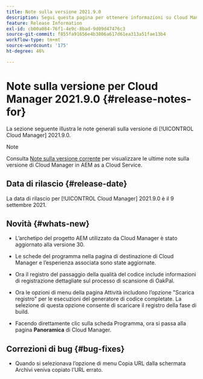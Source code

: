 ```yaml
---
title: Note sulla versione 2021.9.0
description: Segui questa pagina per ottenere informazioni su Cloud Manager 2021.9.0
feature: Release Information
exl-id: cb00a084-76f1-4e9c-8bad-9d09d47476c3
source-git-commit: f855fa91656e4b3806a617d61ea313a51fae13b4
workflow-type: tm+mt
source-wordcount: '175'
ht-degree: 46%

---
```


# Note sulla versione per Cloud Manager 2021.9.0 {#release-notes-for}

La sezione seguente illustra le note generali sulla versione di [!UICONTROL Cloud Manager] 2021.9.0.

>[!NOTE]
>Consulta [Note sulla versione corrente](https://experienceleague.adobe.com/docs/experience-manager-cloud-service/onboarding/getting-access/release-notes-cloud-manager/release-notes-cm-current.html?lang=en#getting-access) per visualizzare le ultime note sulla versione di Cloud Manager in AEM as a Cloud Service.

## Data di rilascio {#release-date}

La data di rilascio per [!UICONTROL Cloud Manager] 2021.9.0 è il 9 settembre 2021.

## Novità {#whats-new}

* L’archetipo del progetto AEM utilizzato da Cloud Manager è stato aggiornato alla versione 30.

* Le schede del programma nella pagina di destinazione di Cloud Manager e l’esperienza associata sono state aggiornate.

* Ora il registro del passaggio della qualità del codice include informazioni di registrazione dettagliate sul processo di scansione di OakPal.

* Ora le opzioni di menu della pagina Attività includono l’opzione &quot;Scarica registro&quot; per le esecuzioni del generatore di codice completate. La selezione di questa opzione consente di scaricare il registro della fase di build.

* Facendo direttamente clic sulla scheda Programma, ora si passa alla pagina **Panoramica** di Cloud Manager.

## Correzioni di bug {#bug-fixes}

* Quando si selezionava l’opzione di menu Copia URL dalla schermata Archivi veniva copiato l’URL errato.
